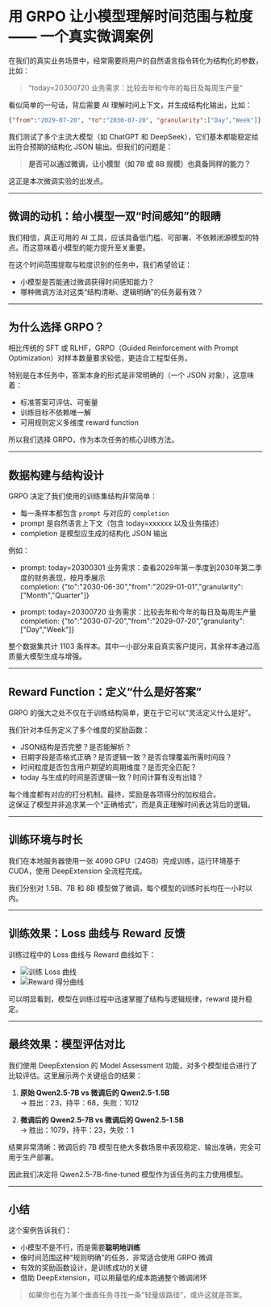 
# 用 GRPO 让小模型理解时间范围与粒度 —— 一个真实微调案例

在我们的真实业务场景中，经常需要将用户的自然语言指令转化为结构化的参数，比如：

> “today=20300720 业务需求：比较去年和今年的每日及每周生产量”

看似简单的一句话，背后需要 AI 理解时间上下文，并生成结构化输出，比如：

```json
{"from":"2029-07-20", "to":"2030-07-20", "granularity":["Day","Week"]}
```

我们测试了多个主流大模型（如 ChatGPT 和 DeepSeek），它们基本都能稳定给出符合预期的结构化 JSON 输出。但我们的问题是：

> **是否可以通过微调，让小模型（如 7B 或 8B 规模）也具备同样的能力？**

这正是本次微调实验的出发点。

---

## 微调的动机：给小模型一双“时间感知”的眼睛

我们相信，真正可用的 AI 工具，应该具备低门槛、可部署、不依赖闭源模型的特点。而这意味着小模型的能力提升至关重要。

在这个时间范围提取与粒度识别的任务中，我们希望验证：
- 小模型是否能通过微调获得时间感知能力？
- 哪种微调方法对这类“结构清晰、逻辑明确”的任务最有效？

---

## 为什么选择 GRPO？

相比传统的 SFT 或 RLHF，GRPO（Guided Reinforcement with Prompt Optimization）对样本数量要求较低，更适合工程型任务。

特别是在本任务中，答案本身的形式是非常明确的（一个 JSON 对象），这意味着：

- 标准答案可评估、可衡量
- 训练目标不依赖唯一解
- 可用规则定义多维度 reward function

所以我们选择 GRPO，作为本次任务的核心训练方法。

---

## 数据构建与结构设计

GRPO 决定了我们使用的训练集结构非常简单：

- 每一条样本都包含 `prompt` 与对应的 `completion`
- prompt 是自然语言上下文（包含 today=xxxxxx 以及业务描述）
- completion 是模型应生成的结构化 JSON 输出

例如：

- prompt: today=20300301 业务需求：查看2029年第一季度到2030年第二季度的财务表现，按月季展示  
  completion: {"to":"2030-06-30","from":"2029-01-01","granularity":["Month","Quarter"]}

- prompt: today=20300720 业务需求：比较去年和今年的每日及每周生产量  
  completion: {"to":"2030-07-20","from":"2029-07-20","granularity":["Day","Week"]}

整个数据集共计 1103 条样本。其中一小部分来自真实客户提问，其余样本通过高质量大模型生成与增强。

---

## Reward Function：定义“什么是好答案”

GRPO 的强大之处不仅在于训练结构简单，更在于它可以“灵活定义什么是好”。

我们针对本任务定义了多个维度的奖励函数：

- JSON结构是否完整？是否能解析？
- 日期字段是否格式正确？是否逻辑一致？是否合理覆盖所需时间段？
- 时间粒度是否包含用户期望的周期维度？是否完全匹配？
- today 与生成的时间是否逻辑一致？时间计算有没有出错？

每个维度都有对应的打分机制。最终，奖励是各项得分的加权组合。  
这保证了模型并非追求某一个“正确格式”，而是真正理解时间表达背后的逻辑。

---

## 训练环境与时长

我们在本地服务器使用一张 4090 GPU（24GB）完成训练，运行环境基于 CUDA，使用 DeepExtension 全流程完成。

我们分别对 1.5B、7B 和 8B 模型做了微调，每个模型的训练时长均在一小时以内。

---

## 训练效果：Loss 曲线与 Reward 反馈

训练过程中的 Loss 曲线与 Reward 曲线如下：

- ![训练 Loss 曲线](curve.png)
- ![Reward 得分曲线](reward.png)

可以明显看到，模型在训练过程中迅速掌握了结构与逻辑规律，reward 提升稳定。

---

## 最终效果：模型评估对比

我们使用 DeepExtension 的 Model Assessment 功能，对多个模型组合进行了比较评估。这里展示两个关键组合的结果：

1. **原始 Qwen2.5-7B vs 微调后的 Qwen2.5-1.5B**  
   → 胜出：23，持平：68，失败：1012

2. **微调后的 Qwen2.5-7B vs 微调后的 Qwen2.5-1.5B**  
   → 胜出：1079，持平：23，失败：1

结果非常清晰：微调后的 7B 模型在绝大多数场景中表现稳定、输出准确，完全可用于生产部署。

因此我们决定将 Qwen2.5-7B-fine-tuned 模型作为该任务的主力使用模型。

---

## 小结

这个案例告诉我们：

- 小模型不是不行，而是需要**聪明地训练**
- 像时间范围这种“规则明确”的任务，非常适合使用 GRPO 微调
- 有效的奖励函数设计，是训练成功的关键
- 借助 DeepExtension，可以用最低的成本跑通整个微调闭环

> 如果你也在为某个垂直任务寻找一条“轻量级路径”，或许这就是答案。
